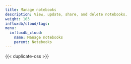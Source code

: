 ```yaml
---
title: Manage notebooks
description: View, update, share, and delete notebooks.
weight: 103
influxdb/cloud/tags:
menu:
  influxdb_cloud:
    name: Manage notebooks
    parent: Notebooks
---
```


{{< duplicate-oss >}}
